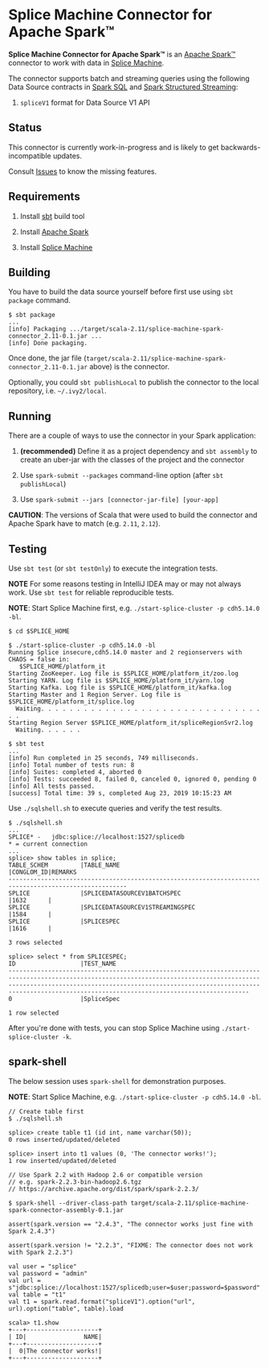 # Splice Machine Connector for Apache Spark™

**Splice Machine Connector for Apache Spark™** is an [Apache Spark™](https://spark.apache.org/) connector to work with data in [Splice Machine](https://www.splicemachine.com/).

The connector supports batch and streaming queries using the following Data Source contracts in [Spark SQL](https://spark.apache.org/docs/latest/sql-programming-guide.html) and [Spark Structured Streaming](https://spark.apache.org/docs/latest/structured-streaming-programming-guide.html):

1. `spliceV1` format for Data Source V1 API

## Status

This connector is currently work-in-progress and is likely to get backwards-incompatible updates.

Consult [Issues](https://github.com/jaceklaskowski/splice-machine-spark-connector/issues) to know the missing features.

## Requirements

1. Install [sbt](https://www.scala-sbt.org/) build tool

1. Install [Apache Spark](https://spark.apache.org/)

1. Install [Splice Machine](https://www.splicemachine.com/product/)

## Building

You have to build the data source yourself before first use using `sbt package` command.

```
$ sbt package
...
[info] Packaging .../target/scala-2.11/splice-machine-spark-connector_2.11-0.1.jar ...
[info] Done packaging.
```

Once done, the jar file (`target/scala-2.11/splice-machine-spark-connector_2.11-0.1.jar` above) is the connector.

Optionally, you could `sbt publishLocal` to publish the connector to the local repository, i.e. `~/.ivy2/local`.

## Running

There are a couple of ways to use the connector in your Spark application:

1. **(recommended)** Define it as a project dependency and `sbt assembly` to create an uber-jar with the classes of the project and the connector

1. Use `spark-submit --packages` command-line option (after `sbt publishLocal`)

1. Use `spark-submit --jars [connector-jar-file] [your-app]`

**CAUTION**: The versions of Scala that were used to build the connector and Apache Spark have to match (e.g. `2.11`, `2.12`).

## Testing

Use `sbt test` (or `sbt testOnly`) to execute the integration tests.

**NOTE** For some reasons testing in IntelliJ IDEA may or may not always work. Use `sbt test` for reliable reproducible tests.

**NOTE**: Start Splice Machine first, e.g. `./start-splice-cluster -p cdh5.14.0 -bl`.

```
$ cd $SPLICE_HOME

$ ./start-splice-cluster -p cdh5.14.0 -bl
Running Splice insecure,cdh5.14.0 master and 2 regionservers with CHAOS = false in:
   $SPLICE_HOME/platform_it
Starting ZooKeeper. Log file is $SPLICE_HOME/platform_it/zoo.log
Starting YARN. Log file is $SPLICE_HOME/platform_it/yarn.log
Starting Kafka. Log file is $SPLICE_HOME/platform_it/kafka.log
Starting Master and 1 Region Server. Log file is $SPLICE_HOME/platform_it/splice.log
  Waiting. . . . . . . . . . . . . . . . . . . . . . . . . . . . . . . . .
Starting Region Server $SPLICE_HOME/platform_it/spliceRegionSvr2.log
  Waiting. . . . . .

$ sbt test
...
[info] Run completed in 25 seconds, 749 milliseconds.
[info] Total number of tests run: 8
[info] Suites: completed 4, aborted 0
[info] Tests: succeeded 8, failed 0, canceled 0, ignored 0, pending 0
[info] All tests passed.
[success] Total time: 39 s, completed Aug 23, 2019 10:15:23 AM
```

Use `./sqlshell.sh` to execute queries and verify the test results.

```
$ ./sqlshell.sh
...
SPLICE* - 	jdbc:splice://localhost:1527/splicedb
* = current connection
...
splice> show tables in splice;
TABLE_SCHEM         |TABLE_NAME                                        |CONGLOM_ID|REMARKS
-------------------------------------------------------------------------------------------------------
SPLICE              |SPLICEDATASOURCEV1BATCHSPEC                       |1632      |
SPLICE              |SPLICEDATASOURCEV1STREAMINGSPEC                   |1584      |
SPLICE              |SPLICESPEC                                        |1616      |

3 rows selected

splice> select * from SPLICESPEC;
ID                  |TEST_NAME
-------------------------------------------------------------------------------------------------------------------------------------------------------------------------------------------------------------------------------------------------------------------------------------
0                   |SpliceSpec

1 row selected
```

After you're done with tests, you can stop Splice Machine using `./start-splice-cluster -k`.

## spark-shell

The below session uses `spark-shell` for demonstration purposes.

**NOTE**: Start Splice Machine, e.g. `./start-splice-cluster -p cdh5.14.0 -bl`.

```
// Create table first
$ ./sqlshell.sh

splice> create table t1 (id int, name varchar(50));
0 rows inserted/updated/deleted

splice> insert into t1 values (0, 'The connector works!');
1 row inserted/updated/deleted

// Use Spark 2.2 with Hadoop 2.6 or compatible version
// e.g. spark-2.2.3-bin-hadoop2.6.tgz
// https://archive.apache.org/dist/spark/spark-2.2.3/

$ spark-shell --driver-class-path target/scala-2.11/splice-machine-spark-connector-assembly-0.1.jar

assert(spark.version == "2.4.3", "The connector works just fine with Spark 2.4.3")

assert(spark.version != "2.2.3", "FIXME: The connector does not work with Spark 2.2.3") 

val user = "splice"
val password = "admin"
val url = s"jdbc:splice://localhost:1527/splicedb;user=$user;password=$password"
val table = "t1"
val t1 = spark.read.format("spliceV1").option("url", url).option("table", table).load

scala> t1.show
+---+--------------------+
| ID|                NAME|
+---+--------------------+
|  0|The connector works!|
+---+--------------------+
```
